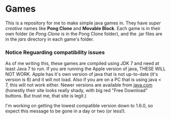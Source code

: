 # Games
This is a repository for me to make simple java games in. They have *super creative* names like __Pong Clone__ and __Movable Block__.
Each game is in their own folder (ie *Pong Clone* is in the Pong Clone folder), and the .jar files are in the *jars* directory in each game's folder.

### Notice Reguarding compatibility issues ###
As of me writing this, these games are compiled using JDK 7 and need at least Java 7 to run. If you are running the Apple version of java, THESE WILL NOT WORK. Apple has it's own version of java that is not up-to-date (it's version is 6) and it will not load. Also if you are on a PC that is using java < 7, this will not work either. Newer versions are available from [java.com](http://java.com/) (honestly their site looks really shady, with big red "Free Download" buttons. But trust me, that site is legit.)

I'm working on getting the lowest compatible version down to 1.6.0, so expect this message to be gone in a day or two (or less!).
